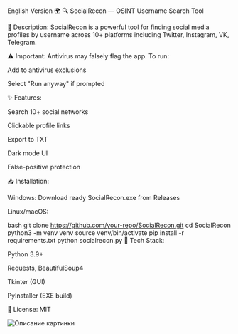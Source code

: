 English Version 🌍
🔍 SocialRecon — OSINT Username Search Tool

📌 Description:
SocialRecon is a powerful tool for finding social media profiles by username across 10+ platforms including Twitter, Instagram, VK, Telegram.

⚠️ Important:
Antivirus may falsely flag the app. To run:

Add to antivirus exclusions

Select "Run anyway" if prompted

✨ Features:

Search 10+ social networks

Clickable profile links

Export to TXT

Dark mode UI

False-positive protection

📥 Installation:

Windows: Download ready SocialRecon.exe from Releases

Linux/macOS:

bash
git clone https://github.com/your-repo/SocialRecon.git
cd SocialRecon
python3 -m venv venv
source venv/bin/activate
pip install -r requirements.txt
python socialrecon.py
🚀 Tech Stack:

Python 3.9+

Requests, BeautifulSoup4

Tkinter (GUI)

PyInstaller (EXE build)

📜 License: MIT 

![Описание картинки](https://github.com/Dudleylua/SocialRecon/raw/main/Screenshot%202025-07-19%20001631.png)
